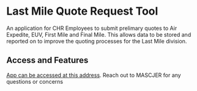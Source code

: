 # Last Mile Quote Request Tool

An application for CHR Employees to submit prelimary quotes to Air Expedite, EUV, First Mile and Final Mile. This allows data to be stored and reported on to improve the quoting processes for the Last Mile division. 

## Access and Features

[App can be accessed at this address](http://lin2dv2ap209:3001/). Reach out to MASCJER for any questions or concerns
